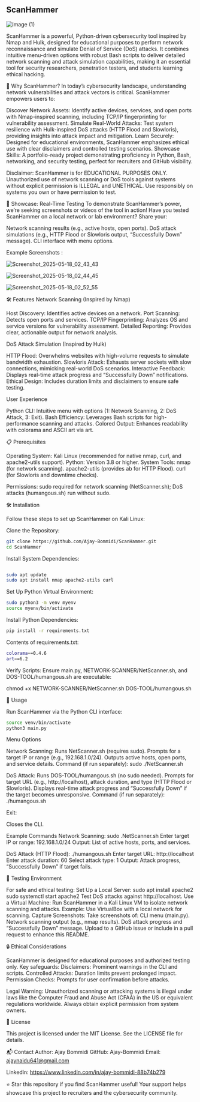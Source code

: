 ## ScanHammer
![image (1)](https://github.com/user-attachments/assets/d1516bbb-8030-402f-8894-125ea7cf13fa)

 
ScanHammer is a powerful, Python-driven cybersecurity tool inspired by Nmap and Hulk, designed for educational purposes to perform network reconnaissance and simulate Denial of Service (DoS) attacks. It combines intuitive menu-driven options with robust Bash scripts to deliver detailed network scanning and attack simulation capabilities, making it an essential tool for security researchers, penetration testers, and students learning ethical hacking.


🚀 Why ScanHammer?
In today’s cybersecurity landscape, understanding network vulnerabilities and attack vectors is critical. ScanHammer empowers users to:

Discover Network Assets: Identify active devices, services, and open ports with Nmap-inspired scanning, including TCP/IP fingerprinting for vulnerability assessment.
Simulate Real-World Attacks: Test system resilience with Hulk-inspired DoS attacks (HTTP Flood and Slowloris), providing insights into attack impact and mitigation.
Learn Securely: Designed for educational environments, ScanHammer emphasizes ethical use with clear disclaimers and controlled testing scenarios.
Showcase Skills: A portfolio-ready project demonstrating proficiency in Python, Bash, networking, and security testing, perfect for recruiters and GitHub visibility.


Disclaimer: ScanHammer is for EDUCATIONAL PURPOSES ONLY. Unauthorized use of network scanning or DoS tools against systems without explicit permission is ILLEGAL and UNETHICAL. Use responsibly on systems you own or have permission to test.

📸 Showcase: Real-Time Testing
To demonstrate ScanHammer’s power, we’re seeking screenshots or videos of the tool in action! Have you tested ScanHammer on a local network or lab environment? Share your:

Network scanning results (e.g., active hosts, open ports).
DoS attack simulations (e.g., HTTP Flood or Slowloris output, “Successfully Down” message).
CLI interface with menu options.

Example Screenshots :

![Screenshot_2025-05-18_02_43_43](https://github.com/user-attachments/assets/1b37fb48-2863-41f7-b9ef-2b81a6c00a80)

![Screenshot_2025-05-18_02_44_45](https://github.com/user-attachments/assets/23436952-144b-4149-bd9a-e444f104037f)


![Screenshot_2025-05-18_02_52_55](https://github.com/user-attachments/assets/10330ac8-50ae-40a0-b1ef-ab1f099d56ad)

🛠️ Features
Network Scanning (Inspired by Nmap)

Host Discovery: Identifies active devices on a network.
Port Scanning: Detects open ports and services.
TCP/IP Fingerprinting: Analyzes OS and service versions for vulnerability assessment.
Detailed Reporting: Provides clear, actionable output for network analysis.

DoS Attack Simulation (Inspired by Hulk)

HTTP Flood: Overwhelms websites with high-volume requests to simulate bandwidth exhaustion.
Slowloris Attack: Exhausts server sockets with slow connections, mimicking real-world DoS scenarios.
Interactive Feedback: Displays real-time attack progress and “Successfully Down” notifications.
Ethical Design: Includes duration limits and disclaimers to ensure safe testing.

User Experience

Python CLI: Intuitive menu with options (1: Network Scanning, 2: DoS Attack, 3: Exit).
Bash Efficiency: Leverages Bash scripts for high-performance scanning and attacks.
Colored Output: Enhances readability with colorama and ASCII art via art.

📋 Prerequisites

Operating System: Kali Linux (recommended for native nmap, curl, and apache2-utils support).
Python: Version 3.8 or higher.
System Tools:
nmap (for network scanning).
apache2-utils (provides ab for HTTP Flood).
curl (for Slowloris and downtime checks).


Permissions: sudo required for network scanning (NetScanner.sh); DoS attacks (humangous.sh) run without sudo.

🛠️ Installation

Follow these steps to set up ScanHammer on Kali Linux:





Clone the Repository:
```bash
git clone https://github.com/Ajay-Bommidi/ScanHammer.git
cd ScanHammer
```
Install System Dependencies:
```bash

sudo apt update
sudo apt install nmap apache2-utils curl
```


Set Up Python Virtual Environment:
```bash
sudo python3 -m venv myenv
source myenv/bin/activate
```

Install Python Dependencies:
```bash
pip install -r requirements.txt
```
Contents of requirements.txt:
```bash
colorama==0.4.6
art==6.2
```


Verify Scripts: Ensure main.py, NETWORK-SCANNER/NetScanner.sh, and DOS-TOOL/humangous.sh are executable:

chmod +x NETWORK-SCANNER/NetScanner.sh DOS-TOOL/humangous.sh

🚀 Usage

Run ScanHammer via the Python CLI interface:
```bash
source venv/bin/activate
python3 main.py
```
Menu Options

Network Scanning:
Runs NetScanner.sh (requires sudo).
Prompts for a target IP or range (e.g., 192.168.1.0/24).
Outputs active hosts, open ports, and service details.
Command (if run separately):
sudo ./NetScanner.sh



DoS Attack:
Runs DOS-TOOL/humangous.sh (no sudo needed).
Prompts for target URL (e.g., http://localhost), attack duration, and type (HTTP Flood or Slowloris).
Displays real-time attack progress and “Successfully Down” if the target becomes unresponsive.
Command (if run separately):
./humangous.sh

Exit:

Closes the CLI.

Example Commands
Network Scanning:
sudo .NetScanner.sh
Enter target IP or range: 192.168.1.0/24
Output: List of active hosts, ports, and services.

DoS Attack (HTTP Flood):
./humangous.sh
Enter target URL: http://localhost
Enter attack duration: 60
Select attack type: 1
Output: Attack progress, “Successfully Down” if target fails.

🧪 Testing Environment

For safe and ethical testing:
Set Up a Local Server:
sudo apt install apache2
sudo systemctl start apache2
Test DoS attacks against http://localhost.
Use a Virtual Machine:
Run ScanHammer in a Kali Linux VM to isolate network scanning and attacks.
Example: Use VirtualBox with a local network for scanning.
Capture Screenshots:
Take screenshots of:
CLI menu (main.py).
Network scanning output (e.g., nmap results).
DoS attack progress and “Successfully Down” message.
Upload to a GitHub issue or include in a pull request to enhance this README.

🔒 Ethical Considerations

ScanHammer is designed for educational purposes and authorized testing only. Key safeguards:
Disclaimers: Prominent warnings in the CLI and scripts.
Controlled Attacks: Duration limits prevent prolonged impact.
Permission Checks: Prompts for user confirmation before attacks.

Legal Warning: Unauthorized scanning or attacking systems is illegal under laws like the Computer Fraud and Abuse Act (CFAA) in the US or equivalent regulations worldwide. Always obtain explicit permission from system owners.

📄 License

This project is licensed under the MIT License. See the LICENSE file for details.

📬 Contact
Author: Ajay Bommidi
GitHub: Ajay-Bommidi
Email: ajaynaidu641@gmail.com

Linkedin: https://www.linkedin.com/in/ajay-bommidi-88b74b279

⭐ Star this repository if you find ScanHammer useful! Your support helps showcase this project to recruiters and the cybersecurity community.
